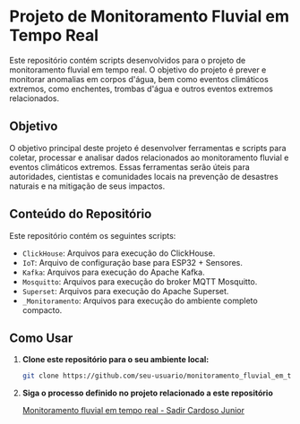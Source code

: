 # Projeto de Monitoramento Fluvial em Tempo Real

Este repositório contém scripts desenvolvidos para o projeto de monitoramento fluvial em tempo real. O objetivo do projeto é prever e monitorar anomalias em corpos d'água, bem como eventos climáticos extremos, como enchentes, trombas d'água e outros eventos extremos relacionados.

## Objetivo

O objetivo principal deste projeto é desenvolver ferramentas e scripts para coletar, processar e analisar dados relacionados ao monitoramento fluvial e eventos climáticos extremos. Essas ferramentas serão úteis para autoridades, cientistas e comunidades locais na prevenção de desastres naturais e na mitigação de seus impactos.

## Conteúdo do Repositório

Este repositório contém os seguintes scripts:

- `ClickHouse`: Arquivos para execução do ClickHouse.
- `IoT`: Arquivo de configuração base para ESP32 + Sensores.
- `Kafka`: Arquivos para execução do Apache Kafka.
- `Mosquitto`: Arquivos para execução do broker MQTT Mosquitto.
- `Superset`: Arquivos para execução do Apache Superset.
- `_Monitoramento`: Arquivos para execução do ambiente completo compacto.
  
## Como Usar

1. **Clone este repositório para o seu ambiente local:**

   ```bash
   git clone https://github.com/seu-usuario/monitoramento_fluvial_em_tempo_real.git

2. **Siga o processo definido no projeto relacionado a este repositório**
   
   [Monitoramento fluvial em tempo real - Sadir Cardoso Junior](https://docs.google.com/document/d/1R47c7LHclnFGiuTauVfhBeEQlSVKyRwz/edit?usp=sharing&ouid=111025913474336467080&rtpof=true&sd=true)
